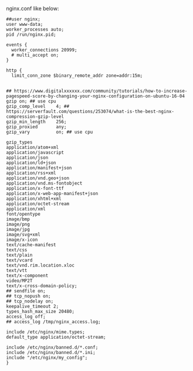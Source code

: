 nginx.conf like below:



    ##user nginx;
    user www-data;
    worker_processes auto;
    pid /run/nginx.pid;

    events {
      worker_connections 20999;
      # multi_accept on;
    }

    http {
      limit_conn_zone $binary_remote_addr zone=addr:15m;


	## https://www.digitalxxxxxx.com/community/tutorials/how-to-increase-pagespeed-score-by-changing-your-nginx-configuration-on-ubuntu-16-04
    gzip on; ## use cpu
    gzip_comp_level    4; ## https://serverfault.com/questions/253074/what-is-the-best-nginx-compression-gzip-level
    gzip_min_length    256;
    gzip_proxied       any;
    gzip_vary          on; ## use cpu 

    gzip_types
    application/atom+xml
    application/javascript
    application/json
    application/ld+json
    application/manifest+json
    application/rss+xml
    application/vnd.geo+json
    application/vnd.ms-fontobject
    application/x-font-ttf
    application/x-web-app-manifest+json
    application/xhtml+xml
    application/octet-stream
    application/xml
    font/opentype
    image/bmp
	image/png
	image/jpg
    image/svg+xml
    image/x-icon
    text/cache-manifest
    text/css
    text/plain
    text/vcard
    text/vnd.rim.location.xloc
    text/vtt
    text/x-component
	video/MP2T
    text/x-cross-domain-policy;
	## sendfile on;
	## tcp_nopush on;
	## tcp_nodelay on;
	keepalive_timeout 2;
	types_hash_max_size 20480;
	access_log off;
	## access_log /tmp/nginx_access.log;

	include /etc/nginx/mime.types;
	default_type application/octet-stream;

	include /etc/nginx/banned.d/*.conf;
    include /etc/nginx/banned.d/*.ini;
	include "/etc/nginx/my_config";
    }



